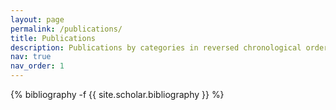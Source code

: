 ```yaml
---
layout: page
permalink: /publications/
title: Publications
description: Publications by categories in reversed chronological order. * indicates co-first author or co-corresponding author.
nav: true
nav_order: 1
---
```

<!-- _pages/publications.md -->
<div class="publications">

{% bibliography -f {{ site.scholar.bibliography }} %}

</div>
